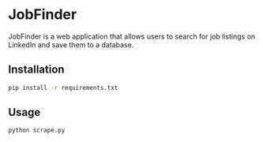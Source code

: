 # JobFinder

JobFinder is a web application that allows users to search for job listings on LinkedIn and save them to a database.

## Installation

```bash
pip install -r requirements.txt
```

## Usage

```bash
python scrape.py
```


                